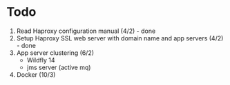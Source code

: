 # Todo
1. Read Haproxy configuration manual  (4/2) - done
2. Setup Haproxy SSL web server with domain name and app servers (4/2) - done  
3. App server clustering (6/2)
    - Wildfly 14 
    - jms server (active mq)
4. Docker (10/3)
